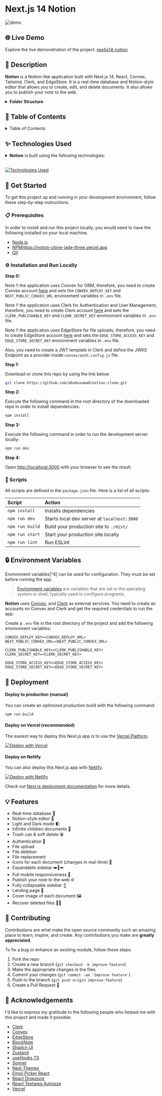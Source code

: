 # Next.js 14 Notion

![demo](/public/Screenshot%20from%202024-05-07%2012-52-00.png)



## 🌐 Live Demo

Explore the live demonstration of the project: [nextjs14-notion](https://notion-clone-jade-three.vercel.app)

## 📝 Description

**Notion** is a Notion-like application built with Next.js 14, React, Convex, Tailwind, Clerk, and EdgeStore. It is a real-time database and Notion-style editor that allows you to create, edit, and delete documents. It also allows you to publish your note to the web.

<details><summary><b>Folder Structure</b></summary>

```bash
nextjs14-notion/
app
├── api
│   └── auth
│       └── [...nextauth]
│           └── route.ts
├── (auth)
│   └── auth
│       ├── confirm
│       │   └── page.tsx
│       ├── error
│       │   └── page.tsx
│       ├── layout.tsx
│       ├── login
│       │   └── page.tsx
│       ├── new-password
│       │   └── page.tsx
│       ├── register
│       │   └── page.tsx
│       └── reset
│           └── page.tsx
├── (dashboard)
│   ├── dashboard
│   │   └── page.tsx
│   └── layout.tsx
├── globals.css
├── layout.tsx
└── (marketing)
    ├── layout.tsx
    └── (routes)
        ├── _components
        │   ├── homePage
        │   │   ├── _components
        │   │   │   ├── cardsCarousel.tsx
        │   │   │   ├── communityCard.tsx
        │   │   │   ├── homepageavatardot.tsx
        │   │   │   └── homepageavatar.tsx
        │   │   ├── connect.tsx
        │   │   ├── hero.tsx
        │   │   ├── Interconection
        │   │   │   ├── constant.ts
        │   │   │   └── intersection.tsx
        │   │   ├── sayhello.tsx
        │   │   └── SoloToSocial
        │   │       ├── constant.ts
        │   │       └── solotosocial.tsx
        │   ├── navbar
        │   │   ├── avatarImage.tsx
        │   │   ├── logo.tsx
        │   │   ├── Navbar.tsx
        │   │   ├── search.tsx
        │   │   └── usermenu.tsx
        │   └── style
        │       ├── community.css
        │       ├── community.css.map
        │       ├── community.scss
        │       ├── connect.css
        │       ├── connect.css.map
        │       ├── connect.scss
        │       ├── intersection.css
        │       ├── intersection.css.map
        │       ├── intersection.scss
        │       ├── sayhello.css
        │       ├── sayhello.css.map
        │       └── sayhello.scss
        └── page.tsx

```

</details>

## 📖 Table of Contents

<details><summary>Table of Contents</summary>

- [Live Demo](#-live-demo)
- [Description](#-description)
- [Technologies Used](#-technologies-used)
- [Get Started](#-get-started)
  - [Prerequisites](#-prerequisites)
  - [Installation and Run Locally](#-installation-and-run-locally)
  - [Scripts](#-scripts)
- [Environment Variables](#-environment-variables)
- [Deployment](#-deployment)
  - [Deploy to production (manual)](#-deploy-to-production-manual)
  - [Deploy on Vercel (recommended)](#-deploy-on-vercel-recommended)
  - [Deploy on Netlify](#-deploy-on-netlify)
- [Features](#-features)
- [Contributing](#-contributing)
  - [Bug / Feature Request](#-bug--feature-request)
- [Acknowledgements](#-acknowledgements)
- [References](#-references)
- [Contact Us](#-contact-us)
- [License](#-license)

</details>

## ✨ Technologies Used

<details><summary><b>Notion</b> is built using the following technologies:</summary>

- [TypeScript](https://www.typescriptlang.org/): TypeScript is a typed superset of JavaScript that compiles to plain JavaScript.
- [Next.js](https://nextjs.org/): Next.js is a React framework for building server-side rendered and statically generated web applications.
- [Tailwind CSS](https://tailwindcss.com/): Tailwind CSS is a utility-first CSS framework for rapidly building custom user interfaces.
- [Convex](https://convex.dev/): Convex is a TypeScript-first ORM for Node.js and the browser.
- [Clerk](https://clerk.dev/): Clerk is a developer-first identity and user management service.
- [ESLint](https://eslint.org/): ESLint is a static code analysis tool for
  identifying problematic patterns found in JavaScript code.
- [Prettier](https://prettier.io/): Prettier is an opinionated code formatter.
- [Shadcn-UI](https://ui.shadcn.com/): Shadcn UI is a React UI library that helps developers rapidly build modern web applications.
- [Zustand](https://docs.pmnd.rs/zustand/getting-started/introduction): Zustand is a small, fast and scalable bearbones state-management solution.
- [BlockNote](https://blocknote.dev/): BlockNote is a Notion-like editor for React.
- [Zod](https://zod.dev/): Zod is a TypeScript-first schema declaration and validation library.
- [Vercel](https://vercel.com/): Vercel is a cloud platform for frontend developers, providing the frameworks, workflows, and infrastructure to build a faster, more personalized Web.

</details><br/>

[![Technologies Used](https://skillicons.dev/icons?i=ts,nextjs,tailwind,vercel)](https://skillicons.dev)

## 🧰 Get Started

To get this project up and running in your development environment, follow these step-by-step instructions.

### 📋 Prerequisites

In order to install and run this project locally, you would need to have the following installed on your local machine.

- [Node.js](https://nodejs.org/en/)
- [NPM](https://www.npmjs.com/get-npm)https://notion-clone-jade-three.vercel.app
- [Git](https://git-scm.com/downloads)

### ⚙️ Installation and Run Locally

**Step 0:**

Note :bangbang: the application uses Convex for ORM, therefore, you need to create Convex account [here](https://convex.dev/) and sets the `CONVEX_DEPLOY_KEY` and `NEXT_PUBLIC_CONVEX_URL` environment variables in `.env` file.

Note :bangbang: the application uses Clerk for Authentication and User Management, therefore, you need to create Clerk account [here](https://clerk.dev/) and sets the `CLERK_PUBLISHABLE_KEY` and `CLERK_SECRET_KEY` environment variables in `.env` file.

Note :bangbang: the application uses EdgeStore for file uploads, therefore, you need to create EdgeStore account [here](https://edgestore.dev/) and sets the `EDGE_STORE_ACCESS_KEY` and `EDGE_STORE_SECRET_KEY` environment variables in `.env` file.

Also, you need to create a JWT template in Clerk and define the JWKS Endpoint as a provider inside `convex/auth.config.js` file.

**Step 1:**

Download or clone this repo by using the link below:

```bash
git clone https://github.com/abudusamad/notion-clone.git
```

**Step 2:**

Execute the following command in the root directory of the downloaded repo in order to install dependencies:

```bash
npm install
```

**Step 3:**

Execute the following command in order to run the development server locally:

```bash
npm run dev
```

**Step 4:**

Open [http://localhost:3000](http://localhost:3000) with your browser to see the result.

### 📜 Scripts

All scripts are defined in the `package.json` file. Here is a list of all scripts:

| Script          | Action                                      |
| :-------------- | :------------------------------------------ |
| `npm install`   | Installs dependencies                       |
| `npm run dev`   | Starts local dev server at `localhost:3000` |
| `npm run build` | Build your production site to `./dist/`     |
| `npm run start` | Start your production site locally          |
| `npm run lint`  | Run ESLint                                  |

## 🔒 Environment Variables

Environment variables[^6] can be used for configuration. They must be set before running the app.

> [Environment variables](https://en.wikipedia.org/wiki/Environment_variable) are variables that are set in the operating system or shell, typically used to configure programs.

**Notion** uses [Convex](https://appwrite.io), and [Clerk](https://clerk.com) as external services. You need to create an accounts on Convex and Clerk and get the required credentials to run the app.

Create a `.env` file in the root directory of the project and add the following environment variables:

```env
CONVEX_DEPLOY_KEY=<CONVEX_DEPLOY_URL>
NEXT_PUBLIC_CONVEX_URL=<NEXT_PUBLIC_CONVEX_URL>

CLERK_PUBLISHABLE_KEY=<CLERK_PUBLISHABLE_KEY>
CLERK_SECRET_KEY=<CLERK_SECRET_KEY>

EDGE_STORE_ACCESS_KEY=<EDGE_STORE_ACCESS_KEY>
EDGE_STORE_SECRET_KEY=<EDGE_STORE_SECRET_KEY>
```

## 🚀 Deployment

#### Deploy to production (manual)

You can create an optimized production build with the following command:

```bash
npm run build
```

#### Deploy on Vercel (recommended)

The easiest way to deploy this Next.js app is to use the [Vercel Platform](https://vercel.com/new?utm_medium=default-template&filter=next.js&utm_source=create-next-app&utm_campaign=create-next-app-readme).

[![Deploy with Vercel](https://vercel.com/button)](https://vercel.com/new/clone?repository-url=https%3A%2F%2Fgithub.com%2Fladunjexa%2Fnextjs14-notion)

#### Deploy on Netlify

You can also deploy this Next.js app with [Netlify](https://www.netlify.com/).

[![Deploy with Netlify](https://www.netlify.com/img/deploy/button.svg)](https://app.netlify.com/start/deploy?repository=https://github.com/ladunjexa/nextjs14-notion)

Check out [Next.js deployment documentation](https://nextjs.org/docs/deployment) for more details.

## 💡 Features

- Real-time database 🔗
- Notion-style editor 📝
- Light and Dark mode 🌓
- Infinite children documents 🌲
- Trash can & soft delete 🗑️
- Authentication 🔐
- File upload
- File deletion
- File replacement
- Icons for each document (changes in real-time) 🌠
- Expandable sidebar ➡️🔀⬅️
- Full mobile responsiveness 📱
- Publish your note to the web 🌐
- Fully collapsable sidebar ↕️
- Landing page 🛬
- Cover image of each document 🖼️
- Recover deleted files 🔄📄

## 🔧 Contributing



Contributions are what make the open source community such an amazing place to learn, inspire, and create. Any contributions you make are **greatly appreciated**.

To fix a bug or enhance an existing module, follow these steps:

1. Fork the repo
2. Create a new branch (`git checkout -b improve-feature`)
3. Make the appropriate changes in the files
4. Commit your changes (`git commit -am 'Improve feature'`)
5. Push to the branch (`git push origin improve-feature`)
6. Create a Pull Request 🎉


## 💎 Acknowledgements

I'd like to express my gratitude to the following people who helped me with this
project and made it possible:

- [Clerk](https://clerk.dev/)
- [Convex](https://convex.dev/)
- [EdgeStore](https://edgestore.dev/)
- [BlockNote](https://blocknote.dev/)
- [Shadcn UI](https://ui.shadcn.com/)
- [Zustand](https://docs.pmnd.rs/zustand/getting-started/introduction)
- [useHooks TS](https://usehooks-ts.com/)
- [Sonner](https://sonner.emilkowal.ski/)
- [Next Themes](https://ui.shadcn.com/docs/dark-mode/next)
- [Emoji Picker React](https://www.npmjs.com/package/emoji-picker-react)
- [React Dropzone](https://react-dropzone.js.org/)
- [React Textarea Autosize](https://www.npmjs.com/package/react-textarea-autosize)
- [Vercel](https://vercel.com/)




